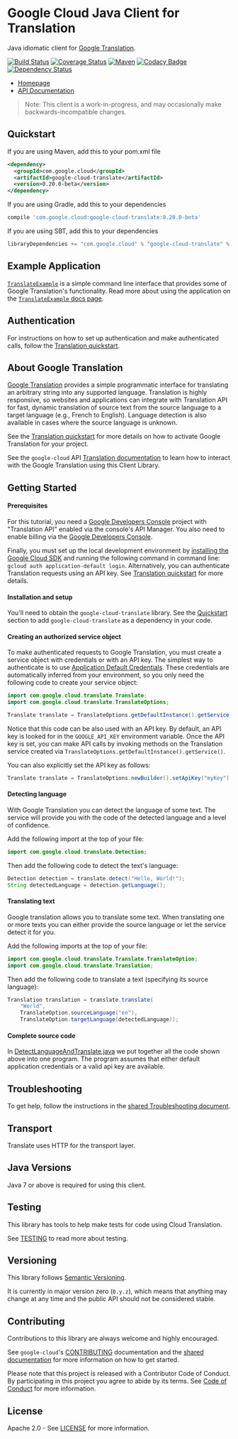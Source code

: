 Google Cloud Java Client for Translation
====================================

Java idiomatic client for [Google Translation](https://cloud.google.com/translate/).

[![Build Status](https://travis-ci.org/GoogleCloudPlatform/google-cloud-java.svg?branch=master)](https://travis-ci.org/GoogleCloudPlatform/google-cloud-java)
[![Coverage Status](https://coveralls.io/repos/GoogleCloudPlatform/google-cloud-java/badge.svg?branch=master)](https://coveralls.io/r/GoogleCloudPlatform/google-cloud-java?branch=master)
[![Maven](https://img.shields.io/maven-central/v/com.google.cloud/google-cloud-translate.svg)]( https://img.shields.io/maven-central/v/com.google.cloud/google-cloud-translate.svg)
[![Codacy Badge](https://api.codacy.com/project/badge/grade/9da006ad7c3a4fe1abd142e77c003917)](https://www.codacy.com/app/mziccard/google-cloud-java)
[![Dependency Status](https://www.versioneye.com/user/projects/58fe4c8d6ac171426c414772/badge.svg?style=flat)](https://www.versioneye.com/user/projects/58fe4c8d6ac171426c414772)

-  [Homepage](https://googlecloudplatform.github.io/google-cloud-java/)
-  [API Documentation](https://googlecloudplatform.github.io/google-cloud-java/apidocs/index.html?com/google/cloud/translate/package-summary.html)

> Note: This client is a work-in-progress, and may occasionally
> make backwards-incompatible changes.

Quickstart
----------
If you are using Maven, add this to your pom.xml file
```xml
<dependency>
  <groupId>com.google.cloud</groupId>
  <artifactId>google-cloud-translate</artifactId>
  <version>0.20.0-beta</version>
</dependency>
```
If you are using Gradle, add this to your dependencies
```Groovy
compile 'com.google.cloud:google-cloud-translate:0.20.0-beta'
```
If you are using SBT, add this to your dependencies
```Scala
libraryDependencies += "com.google.cloud" % "google-cloud-translate" % "0.20.0-beta"
```

Example Application
-------------------

[`TranslateExample`](../google-cloud-examples/src/main/java/com/google/cloud/examples/translate/TranslateExample.java) is a simple command line interface that provides some of Google Translation's functionality.  Read more about using the application on the [`TranslateExample` docs page](https://googlecloudplatform.github.io/google-cloud-java/apidocs/?com/google/cloud/examples/translate/TranslateExample.html).

Authentication
--------------

For instructions on how to set up authentication and make authenticated calls,
follow
the [Translation quickstart](https://cloud.google.com/translate/v2/quickstart).

About Google Translation
--------------------

[Google Translation][google-translate] provides a simple programmatic interface for translating an
arbitrary string into any supported language. Translation is highly responsive, so websites and
applications can integrate with Translation API for fast, dynamic translation of source text from the
source language to a target language (e.g., French to English). Language detection is also
available in cases where the source language is unknown.

See the [Translation quickstart](https://cloud.google.com/translate/v2/quickstart) for more details
on how to activate Google Translation for your project.

See the ``google-cloud`` API [Translation documentation][translate-api] to learn how to interact with
the Google Translation using this Client Library.

Getting Started
---------------
#### Prerequisites
For this tutorial, you need a [Google Developers Console](https://console.developers.google.com/)
project with "Translation API" enabled via the console's API Manager. You also need to enable
billing via the [Google Developers Console](https://console.developers.google.com/).

Finally, you must set up the local development environment by
[installing the Google Cloud SDK](https://cloud.google.com/sdk/) and running the following command
in command line: `gcloud auth application-default login`. Alternatively, you can authenticate
Translation requests using an API key. See
[Translation quickstart](https://cloud.google.com/translate/v2/quickstart) for more details.

#### Installation and setup
You'll need to obtain the `google-cloud-translate` library. See the [Quickstart](#quickstart)
section to add `google-cloud-translate` as a dependency in your code.

#### Creating an authorized service object
To make authenticated requests to Google Translation, you must create a service object with
credentials or with an API key. The simplest way to authenticate is to use
[Application Default Credentials](https://developers.google.com/identity/protocols/application-default-credentials).
These credentials are automatically inferred from your environment, so you only need the following
code to create your service object:

```java
import com.google.cloud.translate.Translate;
import com.google.cloud.translate.TranslateOptions;

Translate translate = TranslateOptions.getDefaultInstance().getService();
```

Notice that this code can be also used with an API key. By default, an API key is looked for in the
`GOOGLE_API_KEY` environment variable. Once the API key is set, you can make API calls by invoking
methods on the Translation service created via `TranslateOptions.getDefaultInstance().getService()`.

You can also explicitly set the API key as follows:
```java
Translate translate = TranslateOptions.newBuilder().setApiKey("myKey").build().getService();
```

#### Detecting language
With Google Translation you can detect the language of some text. The service will provide you with
the code of the detected language and a level of confidence.

Add the following import at the top of your file:

```java
import com.google.cloud.translate.Detection;
```

Then add the following code to detect the text's language:

```java
Detection detection = translate.detect("Hello, World!");
String detectedLanguage = detection.getLanguage();
```
#### Translating text

Google translation allows you to translate some text. When translating one or more texts you can
either provide the source language or let the service detect it for you.

Add the following imports at the top of your file:

```java
import com.google.cloud.translate.Translate.TranslateOption;
import com.google.cloud.translate.Translation;
```

Then add the following code to translate a text (specifying its source language):

```java
Translation translation = translate.translate(
    "World",
    TranslateOption.sourceLanguage("en"),
    TranslateOption.targetLanguage(detectedLanguage));
```

#### Complete source code

In
[DetectLanguageAndTranslate.java](../google-cloud-examples/src/main/java/com/google/cloud/examples/translate/snippets/DetectLanguageAndTranslate.java)
we put together all the code shown above into one program. The program assumes that either default
application credentials or a valid api key are available.

Troubleshooting
---------------

To get help, follow the instructions in the [shared Troubleshooting document](https://github.com/GoogleCloudPlatform/gcloud-common/blob/master/troubleshooting/readme.md#troubleshooting).

Transport
---------
Translate uses HTTP for the transport layer.

Java Versions
-------------

Java 7 or above is required for using this client.

Testing
-------

This library has tools to help make tests for code using Cloud Translation.

See [TESTING] to read more about testing.

Versioning
----------

This library follows [Semantic Versioning](http://semver.org/).

It is currently in major version zero (``0.y.z``), which means that anything
may change at any time and the public API should not be considered
stable.

Contributing
------------

Contributions to this library are always welcome and highly encouraged.

See `google-cloud`'s [CONTRIBUTING] documentation and the [shared documentation](https://github.com/GoogleCloudPlatform/gcloud-common/blob/master/contributing/readme.md#how-to-contribute-to-gcloud) for more information on how to get started.

Please note that this project is released with a Contributor Code of Conduct. By participating in this project you agree to abide by its terms. See [Code of Conduct][code-of-conduct] for more information.

License
-------

Apache 2.0 - See [LICENSE] for more information.

[CONTRIBUTING]:https://github.com/GoogleCloudPlatform/google-cloud-java/blob/master/CONTRIBUTING.md
[code-of-conduct]:https://github.com/GoogleCloudPlatform/google-cloud-java/blob/master/CODE_OF_CONDUCT.md#contributor-code-of-conduct
[LICENSE]: https://github.com/GoogleCloudPlatform/google-cloud-java/blob/master/LICENSE
[TESTING]: https://github.com/GoogleCloudPlatform/google-cloud-java/blob/master/TESTING.md#testing-code-that-uses-translate
[cloud-platform]: https://cloud.google.com/

[google-translate]: https://cloud.google.com/translate/
[google-translate-docs]: https://cloud.google.com/translate/docs/
[translate-api]: https://googlecloudplatform.github.io/google-cloud-java/apidocs/index.html?com/google/cloud/translate/package-summary.html
